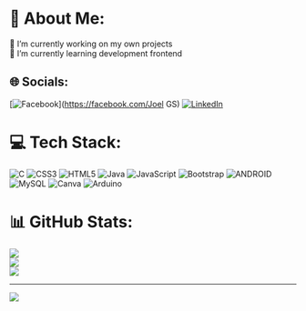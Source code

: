 # 💫 About Me:
🔭 I’m currently working on my own projects<br>🌱 I’m currently learning development frontend<br>


## 🌐 Socials:
[![Facebook](https://img.shields.io/badge/Facebook-%231877F2.svg?logo=Facebook&logoColor=white)](https://facebook.com/Joel GS) [![LinkedIn](https://img.shields.io/badge/LinkedIn-%230077B5.svg?logo=linkedin&logoColor=white)](https://linkedin.com/in/joel-gs) 

# 💻 Tech Stack:
![C](https://img.shields.io/badge/c-%2300599C.svg?style=for-the-badge&logo=c&logoColor=white) ![CSS3](https://img.shields.io/badge/css3-%231572B6.svg?style=for-the-badge&logo=css3&logoColor=white) ![HTML5](https://img.shields.io/badge/html5-%23E34F26.svg?style=for-the-badge&logo=html5&logoColor=white) ![Java](https://img.shields.io/badge/java-%23ED8B00.svg?style=for-the-badge&logo=java&logoColor=white) ![JavaScript](https://img.shields.io/badge/javascript-%23323330.svg?style=for-the-badge&logo=javascript&logoColor=%23F7DF1E) ![Bootstrap](https://img.shields.io/badge/bootstrap-%23563D7C.svg?style=for-the-badge&logo=bootstrap&logoColor=white) ![ANDROID](https://img.shields.io/badge/android-%2320232a.svg?style=for-the-badge&logo=android&logoColor=%a4c639) ![MySQL](https://img.shields.io/badge/mysql-%2300f.svg?style=for-the-badge&logo=mysql&logoColor=white) ![Canva](https://img.shields.io/badge/Canva-%2300C4CC.svg?style=for-the-badge&logo=Canva&logoColor=white) ![Arduino](https://img.shields.io/badge/-Arduino-00979D?style=for-the-badge&logo=Arduino&logoColor=white)
# 📊 GitHub Stats:
![](https://github-readme-stats.vercel.app/api?username=JoelGS449&theme=calm&hide_border=true&include_all_commits=true&count_private=true)<br/>
![](https://github-readme-streak-stats.herokuapp.com/?user=JoelGS449&theme=calm&hide_border=true)<br/>
![](https://github-readme-stats.vercel.app/api/top-langs/?username=JoelGS449&theme=calm&hide_border=true&include_all_commits=true&count_private=true&layout=compact)

---
[![](https://visitcount.itsvg.in/api?id=JoelGS449&icon=0&color=0)](https://visitcount.itsvg.in)

<!-- Proudly created with GPRM ( https://gprm.itsvg.in ) -->
